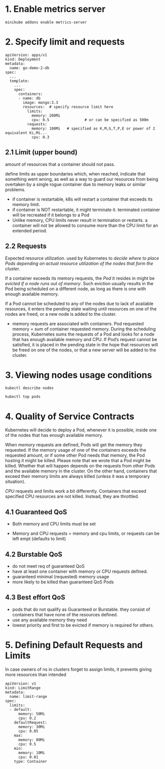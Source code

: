 # 1. Enable metrics server
```
minikube addons enable metrics-server
```

# 2. Specify limit and requests
```
apiVersion: apps/v1
kind: Deployment
metadata:
  name: go-demo-2-db
spec:
  ...
  template:
    ...
    spec:
      containers:
      - name: db
        image: mongo:3.3
        resources:  # specify resource limit here
          limits:
            memory: 200Mi   
            cpu: 0.5                # or can be specified as 500m
          requests:
            memory: 100Mi   # specified as K,M,G,T,P,E or power of 2 equivalent Ki,Mi...
            cpu: 0.3
```

## 2.1 Limit (upper bound)
amount of resources that a container should not pass. 

define limits as upper boundaries which, when reached, indicate that something went wrong, as well as a way to guard our resources from being overtaken by a single rogue container due to memory leaks or similar problems.

* if container is restartable, k8s will restart a container that exceeds its memory limit. 
* if container is NOT restartable, it might terminate it. terminated container will be recreated if it belongs to a Pod
* Unlike memory, CPU limits never result in termination or restarts. a container will not be allowed to consume more than the CPU limit for an extended period.

## 2.2 Requests
Expected resource utilization. used by Kubernetes to *decide where to place Pods depending on actual resource utilization of the nodes that form the cluster.*

If a container exceeds its memory requests, the *Pod* it resides in might be *evicted if a node runs out of memory*. Such eviction usually results in the Pod being scheduled on a different node, as long as there is one with enough available memory.

If a Pod cannot be scheduled to any of the nodes due to lack of available resources, it enters the pending state waiting until resources on one of the nodes are freed, or a new node is added to the cluster.

* memory requests are associated with containers. Pod requested memory = sum of container requested memory. During the scheduling process, Kubernetes sums the requests of a Pod and looks for a node that has enough available memory and CPU. If Pod’s request cannot be satisfied, it is placed in the pending state in the hope that resources will be freed on one of the nodes, or that a new server will be added to the cluster. 
  
# 3. Viewing nodes usage conditions
```
kubectl describe nodes

kubectl top pods
```

# 4. Quality of Service Contracts
Kubernetes will decide to deploy a Pod, whenever it is possible, inside one of the nodes that has enough available memory.

When *memory* requests are defined, Pods will get the memory they requested. If the memory usage of one of the containers exceeds the requested amount, or if some other Pod needs that memory, the Pod hosting it might be killed. Please note that we wrote that a Pod might be killed. Whether that will happen depends on the requests from other Pods and the available memory in the cluster. On the other hand, containers that exceed their memory limits are always killed (unless it was a temporary situation).

*CPU* requests and limits work a bit differently. Containers that exceed specified CPU resources are not killed. Instead, they are throttled.

## 4.1 Guaranteed QoS
* Both memory and CPU limits must be set

* Memory and CPU requests = memory and cpu limits, or requests can be left empt (defaults to limit)

## 4.2 Burstable QoS
* do not meet req of guaranteed QoS
* have at least one container with memory or CPU requests defined.
* guaranteed minimal (requested) memory usage
* more likely to be killed than guaranteed QoS Pods

## 4.3 Best effort QoS
* pods that do not qualify as Guaranteed or Burstable. they consist of containers that have none of the resources defined. 
* use any available memory they need
* lowest priority and first to be evicted if memory is required for others.

# 5. Defining Default Requests and Limits
In case owners of ns in clusters forget to assign limits, it prevents giving more resources than intended
```
apiVersion: v1
kind: LimitRange
metadata:
  name: limit-range
spec:
  limits:
  - default:
      memory: 50Mi
      cpu: 0.2
    defaultRequest:
      memory: 30Mi
      cpu: 0.05
    max:
      memory: 80Mi
      cpu: 0.5
    min:
      memory: 10Mi
      cpu: 0.01
    type: Container
```
